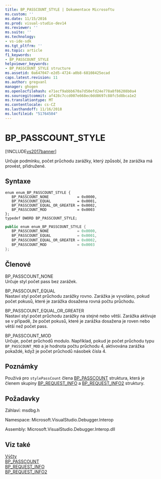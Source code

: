 ```yaml
---
title: BP_PASSCOUNT_STYLE | Dokumentace Microsoftu
ms.custom: ''
ms.date: 11/15/2016
ms.prod: visual-studio-dev14
ms.reviewer: ''
ms.suite: ''
ms.technology:
- vs-ide-sdk
ms.tgt_pltfrm: ''
ms.topic: article
f1_keywords:
- BP_PASSCOUNT_STYLE
helpviewer_keywords:
- BP_PASSCOUNT_STYLE structure
ms.assetid: 0a647047-e2d5-4724-a0b8-68108425ecad
caps.latest.revision: 11
ms.author: gregvanl
manager: ghogen
ms.openlocfilehash: e71ecf9abbb670a7d50efd24e778a8f86208b0a4
ms.sourcegitcommit: af428c7ccd007e668ec0dd8697c88fc5d8bca1e2
ms.translationtype: MT
ms.contentlocale: cs-CZ
ms.lasthandoff: 11/16/2018
ms.locfileid: "51764504"
---
```

# <a name="bppasscountstyle"></a>BP_PASSCOUNT_STYLE
[!INCLUDE[vs2017banner](../../../includes/vs2017banner.md)]

Určuje podmínku, počet průchodu zarážky, který způsobí, že zarážka má provést, přidružené.  
  
## <a name="syntax"></a>Syntaxe  
  
```cpp#  
enum enum_BP_PASSCOUNT_STYLE {   
   BP_PASSCOUNT_NONE             = 0x0000,  
   BP_PASSCOUNT_EQUAL            = 0x0001,  
   BP_PASSCOUNT_EQUAL_OR_GREATER = 0x0002,  
   BP_PASSCOUNT_MOD              = 0x0003  
};  
typedef DWORD BP_PASSCOUNT_STYLE;  
```  
  
```csharp  
public enum enum_BP_PASSCOUNT_STYLE {   
   BP_PASSCOUNT_NONE             = 0x0000,  
   BP_PASSCOUNT_EQUAL            = 0x0001,  
   BP_PASSCOUNT_EQUAL_OR_GREATER = 0x0002,  
   BP_PASSCOUNT_MOD              = 0x0003  
};  
```  
  
## <a name="members"></a>Členové  
 BP_PASSCOUNT_NONE  
 Určuje styl počet pass bez zarážek.  
  
 BP_PASSCOUNT_EQUAL  
 Nastaví styl počet průchodu zarážky rovno. Zarážka je vyvoláno, pokud počet pokusů, které je zarážka dosažena rovná počtu průchodu.  
  
 BP_PASSCOUNT_EQUAL_OR_GREATER  
 Nastaví styl počet průchodu zarážky na stejné nebo větší. Zarážka aktivuje se v případě, že počet pokusů, které je zarážka dosažena je roven nebo větší než počet pass.  
  
 BP_PASSCOUNT_MOD  
 Určuje, počet průchodů modulo. Například, pokud je počet průchodu typu `BP_PASSCOUNT_MOD` a je hodnota počtu průchodu 4, aktivována zarážka pokaždé, když je počet průchodů násobek čísla 4.  
  
## <a name="remarks"></a>Poznámky  
 Používá pro `stylePassCount` člena [BP_PASSCOUNT](../../../extensibility/debugger/reference/bp-passcount.md) struktura, která je členem skupiny [BP_REQUEST_INFO](../../../extensibility/debugger/reference/bp-request-info.md) a [BP_REQUEST_INFO2](../../../extensibility/debugger/reference/bp-request-info2.md) struktury.  
  
## <a name="requirements"></a>Požadavky  
 Záhlaví: msdbg.h  
  
 Namespace: Microsoft.VisualStudio.Debugger.Interop  
  
 Assembly: Microsoft.VisualStudio.Debugger.Interop.dll  
  
## <a name="see-also"></a>Viz také  
 [Výčty](../../../extensibility/debugger/reference/enumerations-visual-studio-debugging.md)   
 [BP_PASSCOUNT](../../../extensibility/debugger/reference/bp-passcount.md)   
 [BP_REQUEST_INFO](../../../extensibility/debugger/reference/bp-request-info.md)   
 [BP_REQUEST_INFO2](../../../extensibility/debugger/reference/bp-request-info2.md)


